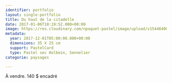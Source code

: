 ```yaml
---
identifier: portfolio
layout: single-portfolio
title: Du haut de la citadelle
date: 2017-01-06T18:19:52.000+00:00
image: https://res.cloudinary.com/npaquet-pastel/image/upload/v1544640018/IMG_2122-3.jpg
metadata:
  year: 2017-12-01T05:00:00.000+00:00
  dimensions: 35 X 25 cm
  support: PastelCard
  type: Pastel sec Holbein, Sennelier
categorie: paysages

---
```

À vendre. 140 $ encadré